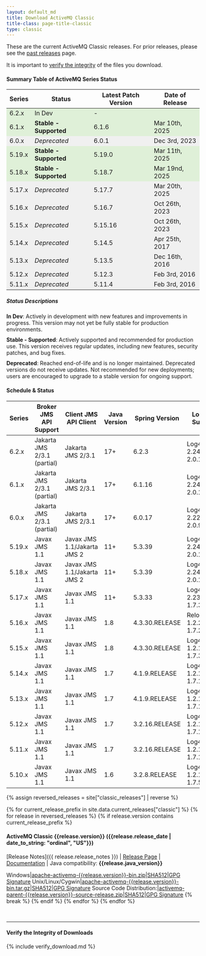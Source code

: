```yaml
---
layout: default_md
title: Download ActiveMQ Classic
title-class: page-title-classic
type: classic
---
```


These are the current ActiveMQ Classic releases. For prior releases, please see the [past releases](../documentation/download-archives) page.

It is important to [verify the integrity](#verify-the-integrity-of-downloads) of the files you download.

#### Summary Table of ActiveMQ Series Status


<table>
  <thead>
    <tr>
      <th>Series</th>
      <th>Status</th>
      <th>Latest Patch Version</th>
      <th>Date of Release</th>
    </tr>
  </thead>
  <tbody>
    <tr style="background-color: #dff0d8;">
      <td>6.2.x</td>
      <td>In Dev</td>
      <td>-</td>
      <td></td>
    </tr>
    <tr style="background-color: #dff0d8;">
      <td>6.1.x</td>
      <td><strong>Stable - Supported</strong></td>
      <td>6.1.6</td>
      <td>Mar 10th, 2025</td>
    </tr>
    <tr style="background-color: #f0f0f0;">
      <td>6.0.x</td>
      <td><em>Deprecated</em></td>
      <td>6.0.1</td>
      <td>Dec 3rd, 2023</td>
    </tr>
    <tr style="background-color: #dff0d8;">
      <td>5.19.x</td>
      <td><strong>Stable - Supported</strong></td>
      <td>5.19.0</td>
      <td>Mar 11th, 2025</td>
    </tr>
    <tr style="background-color: #dff0d8;">
      <td>5.18.x</td>
      <td><strong>Stable - Supported</strong></td>
      <td>5.18.7</td>
      <td>Mar 19nd, 2025</td>
    </tr>
    <tr style="background-color: #f0f0f0;">
      <td>5.17.x</td>
      <td><em>Deprecated</em></td>
      <td>5.17.7</td>
      <td>Mar 20th, 2025</td>
    </tr>
    <tr style="background-color: #f0f0f0;">
      <td>5.16.x</td>
      <td><em>Deprecated</em></td>
      <td>5.16.7</td>
      <td>Oct 26th, 2023</td>
    </tr>
    <tr style="background-color: #f0f0f0;">
      <td>5.15.x</td>
      <td><em>Deprecated</em></td>
      <td>5.15.16</td>
      <td>Oct 26th, 2023</td>
    </tr>
    <tr style="background-color: #f0f0f0;">
      <td>5.14.x</td>
      <td><em>Deprecated</em></td>
      <td>5.14.5</td>
      <td>Apr 25th, 2017</td>
    </tr>
    <tr style="background-color: #f0f0f0;">
      <td>5.13.x</td>
      <td><em>Deprecated</em></td>
      <td>5.13.5</td>
      <td>Dec 16th, 2016</td>
    </tr>
    <tr style="background-color: #f0f0f0;">
      <td>5.12.x</td>
      <td><em>Deprecated</em></td>
      <td>5.12.3</td>
      <td>Feb 3rd, 2016</td>
    </tr>
    <tr style="background-color: #f0f0f0;">
      <td>5.11.x</td>
      <td><em>Deprecated</em></td>
      <td>5.11.4</td>
      <td>Feb 3rd, 2016</td>
    </tr>
  </tbody>
</table>



##### Status Descriptions

<div style="margin-top: 15px;">
  <strong>In Dev</strong>: Actively in development with new features and improvements in progress. This version may not yet be fully stable for production environments.
</div>

<div style="margin-top: 10px;">
  <strong>Stable - Supported</strong>: Actively supported and recommended for production use. This version receives regular updates, including new features, security patches, and bug fixes.
</div>

<div style="margin-top: 10px;">
  <strong>Deprecated</strong>: Reached end-of-life and is no longer maintained. Deprecated versions do not receive updates. Not recommended for new deployments; users are encouraged to upgrade to a stable version for ongoing support.
</div>



#### Schedule & Status

| Series | Broker JMS API Support      | Client JMS API Client       | Java Version | Spring Version | Logging Support              | Web Support            | Status       | Last    | Next   | ETA     |
|--------|-----------------------------|-----------------------------|--------------|----------------|------------------------------|------------------------|--------------|---------|--------|---------|
| 6.2.x  | Jakarta JMS 2/3.1 (partial) | Jakarta JMS 2/3.1           | 17+          | 6.2.3          | Log4j 2.24.3/Slf4j 2.0.16    | Jetty 11.0.24          | In dev       |         |        | Dec  24 |
| 6.1.x  | Jakarta JMS 2/3.1 (partial) | Jakarta JMS 2/3.1           | 17+          | 6.1.16         | Log4j 2.24.3/Slf4j 2.0.16    | Jetty 11.0.24          | **Stable - Supported**   | 6.1.6   | 6.1.7  | Jun  25 |
| 6.0.x  | Jakarta JMS 2/3.1 (partial) | Jakarta JMS 2/3.1           | 17+          | 6.0.17         | Log4j 2.22.0/Slf4j 2.0.9     | Jetty 11.0.18          | _Not Active_ | 6.0.1   |        |         |
| 5.19.x | Javax JMS 1.1               | Javax JMS 1.1/Jakarta JMS 2 | 11+          | 5.3.39         | Log4j 2.24.3/Slf4j 2.0.16    | Jetty 9.4.57.v20241219 | **Stable - Supported**   | 5.19.0  | 5.19.1 | Jun  25 |
| 5.18.x | Javax JMS 1.1               | Javax JMS 1.1/Jakarta JMS 2 | 11+          | 5.3.39         | Log4j 2.24.1/Slf4j 2.0.13    | Jetty 9.4.57.v20241219 | _Not Active_   | 5.18.7  |         |        |
| 5.17.x | Javax JMS 1.1               | Javax JMS 1.1               | 11+          | 5.3.33         | Log4j 2.23.1/Slf4j 1.7.36    | Jetty 9.4.54.v20240208 | _Deprecated_ | 5.17.7  |        |         |
| 5.16.x | Javax JMS 1.1               | Javax JMS 1.1               | 1.8          | 4.3.30.RELEASE | Reload4j 1.2.24/Slf4j 1.7.26 | Jetty 9.4.50.v20221201 | _Deprecated_ | 5.16.7  |        |         |
| 5.15.x | Javax JMS 1.1               | Javax JMS 1.1               | 1.8          | 4.3.30.RELEASE | Log4j 1.2.17/Slf4j 1.7.32    | Jetty 9.4.39.v20210325 | _Deprecated_ | 5.15.16 |        |         |
| 5.14.x | Javax JMS 1.1               | Javax JMS 1.1               | 1.7          | 4.1.9.RELEASE  | Log4j 1.2.17/Slf4j 1.7.13    | Jetty 9.2.13.v20150730 | _Deprecated_ | 5.14.5  |        |         |
| 5.13.x | Javax JMS 1.1               | Javax JMS 1.1               | 1.7          | 4.1.9.RELEASE  | Log4j 1.2.17/Slf4j 1.7.13    | Jetty 9.2.13.v20150730 | _Deprecated_ | 5.13.5  |        |         |
| 5.12.x | Javax JMS 1.1               | Javax JMS 1.1               | 1.7          | 3.2.16.RELEASE | Log4j 1.2.17/Slf4j 1.7.10    | Jetty 9.2.6.v20141205  | _Deprecated_ | 5.12.3  |        |         |
| 5.11.x | Javax JMS 1.1               | Javax JMS 1.1               | 1.7          | 3.2.16.RELEASE | Log4j 1.2.17/Slf4j 1.7.10    | Jetty 9.2.6.v20141205  | _Deprecated_ | 5.11.4  |        |         |
| 5.10.x | Javax JMS 1.1               | Javax JMS 1.1               | 1.6          | 3.2.8.RELEASE  | Log4j 1.2.17/Slf4j 1.7.5     | Jetty 7.6.9.v20130131  | _Deprecated_ | 5.10.2  |        |         |

{% assign reversed_releases = site["classic_releases"] | reverse %}

{% for current_release_prefix in site.data.current_releases["classic"] %}
    {% for release in reversed_releases %}
        {% if release.version contains current_release_prefix %}
#### ActiveMQ Classic {{release.version}} ({{release.release_date | date_to_string: "ordinal", "US"}})
[Release Notes]({{ release.release_notes }}) | [Release Page]({{release.url}}) | [Documentation](../documentation) | Java compatibility: **{{release.java_version}}**

Windows|[apache-activemq-{{release.version}}-bin.zip](https://www.apache.org/dyn/closer.cgi?filename=/activemq/{{release.version}}/apache-activemq-{{release.version}}-bin.zip&action=download)|[SHA512](https://downloads.apache.org/activemq/{{release.version}}/apache-activemq-{{release.version}}-bin.zip.sha512)|[GPG Signature](https://downloads.apache.org/activemq/{{release.version}}/apache-activemq-{{release.version}}-bin.zip.asc)
Unix/Linux/Cygwin|[apache-activemq-{{release.version}}-bin.tar.gz](https://www.apache.org/dyn/closer.cgi?filename=/activemq/{{release.version}}/apache-activemq-{{release.version}}-bin.tar.gz&action=download)|[SHA512](https://downloads.apache.org/activemq/{{release.version}}/apache-activemq-{{release.version}}-bin.tar.gz.sha512)|[GPG Signature](https://downloads.apache.org/activemq/{{release.version}}/apache-activemq-{{release.version}}-bin.tar.gz.asc)
Source Code Distribution:|[activemq-parent-{{release.version}}-source-release.zip](https://www.apache.org/dyn/closer.cgi?filename=/activemq/{{release.version}}/activemq-parent-{{release.version}}-source-release.zip&action=download)|[SHA512](https://downloads.apache.org/activemq/{{release.version}}/activemq-parent-{{release.version}}-source-release.zip.sha512)|[GPG Signature](https://downloads.apache.org/activemq/{{release.version}}/activemq-parent-{{release.version}}-source-release.zip.asc)
            {% break %}
        {% endif %}
    {% endfor %}
{% endfor %}

<br/>

--------------------------------------
#### Verify the Integrity of Downloads

{% include verify_download.md %}
